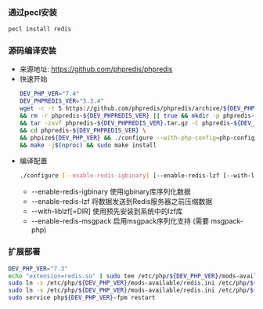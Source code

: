 ### 通过pecl安装  
```bash
pecl install redis
```

### 源码编译安装  
- 来源地址: https://github.com/phpredis/phpredis  
- 快速开始
    ```bash
    DEV_PHP_VER="7.4"
    DEV_PHPREDIS_VER="5.3.4"
    wget -c -t 5 https://github.com/phpredis/phpredis/archive/${DEV_PHPREDIS_VER}.tar.gz -O phpredis-${DEV_PHPREDIS_VER}.tar.gz \
    && rm -r phpredis-${DEV_PHPREDIS_VER} || true && mkdir -p phpredis-${DEV_PHPREDIS_VER} || true \
    && tar -zxvf phpredis-${DEV_PHPREDIS_VER}.tar.gz -C phpredis-${DEV_PHPREDIS_VER} --strip-components=1 \
    && cd phpredis-${DEV_PHPREDIS_VER} \
    && phpize${DEV_PHP_VER} && ./configure --with-php-config=php-config${DEV_PHP_VER} \
    && make -j$(nproc) && sudo make install
    ```
- 编译配置
    ```bash
    ./configure [--enable-redis-igbinary] [--enable-redis-lzf [--with-liblzf[=DIR]]]
    ```
    - --enable-redis-igbinary 使用igbinary库序列化数据 
    - --enable-redis-lzf 将数据发送到Redis服务器之前压缩数据
    - --with-liblzf[=DIR] 使用预先安装到系统中的lzf库
    - --enable-redis-msgpack 启用msgpack序列化支持 (需要 msgpack-php)

### 扩展部署
```bash
DEV_PHP_VER="7.3"
echo "extension=redis.so" | sudo tee /etc/php/${DEV_PHP_VER}/mods-available/redis.ini
sudo ln -s /etc/php/${DEV_PHP_VER}/mods-available/redis.ini /etc/php/${DEV_PHP_VER}/cli/conf.d/26-redis.ini
sudo ln -s /etc/php/${DEV_PHP_VER}/mods-available/redis.ini /etc/php/${DEV_PHP_VER}/fpm/conf.d/26-redis.ini
sudo service php${DEV_PHP_VER}-fpm restart
```